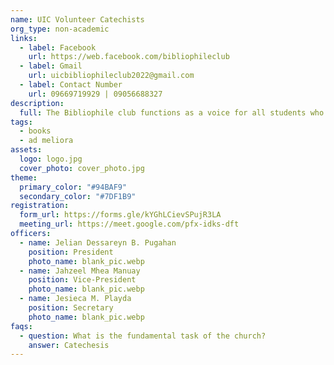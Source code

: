 ```yaml
---
name: UIC Volunteer Catechists
org_type: non-academic
links:
  - label: Facebook
    url: https://web.facebook.com/bibliophileclub
  - label: Gmail
    url: uicbibliophileclub2022@gmail.com
  - label: Contact Number
    url: 09669719929 | 09056688327
description:
  full: The Bibliophile club functions as a voice for all students who are interested in information sources. The Bibliophile club promotes the value of printed and non-printed reliable library collections, as well as encourages student readership as the primary source of vast knowledge. The club also provides discussion on the selection of library resources as needed by students, with the proviso that students shall not debate regulations or partisans.
tags:
  - books
  - ad meliora
assets:
  logo: logo.jpg
  cover_photo: cover_photo.jpg
theme:
  primary_color: "#94BAF9"
  secondary_color: "#7DF1B9"
registration:
  form_url: https://forms.gle/kYGhLCievSPujR3LA
  meeting_url: https://meet.google.com/pfx-idks-dft
officers:
  - name: Jelian Dessareyn B. Pugahan
    position: President
    photo_name: blank_pic.webp
  - name: Jahzeel Mhea Manuay
    position: Vice-President
    photo_name: blank_pic.webp
  - name: Jesieca M. Playda
    position: Secretary
    photo_name: blank_pic.webp
faqs:
  - question: What is the fundamental task of the church?
    answer: Catechesis
---
```

